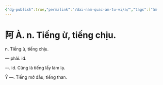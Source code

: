 ```yaml
---
{"dg-publish":true,"permalink":"/dai-nam-quac-am-tu-vi/a/","tags":["âm-tự-vị"],"created":"2025-08-16T13:57:15.343+07:00"}
---
```


# 阿 À. n. Tiếng ừ, tiếng chịu.

n. Tiếng ừ, tiếng chịu.


— phải. id.

--. id. Cũng là tiếng lấy làm lạ.

Ỷ ―. Tiếng mở đầu; tiếng than.